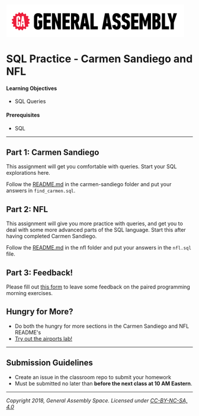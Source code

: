![ga](/ga_cog.png)

# SQL Practice - Carmen Sandiego and NFL

#### Learning Objectives

- SQL Queries

#### Prerequisites

- SQL

---

## Part 1: Carmen Sandiego

This assignment will get you comfortable with queries. Start your SQL
explorations here.

Follow the [README.md](carmen-sandiego/README.md) in the carmen-sandiego folder and put your answers in `find_carmen.sql`.


## Part 2: NFL

This assignment will give you more practice with queries, and get you to deal with some more advanced parts of the SQL language. Start this after having completed Carmen Sandiego.

Follow the [README.md](nfl/README.md) in the nfl folder and put your answers in the `nfl.sql` file.

## Part 3: Feedback! 

Please fill out [this form](https://forms.gle/pQK6GoXLjLkrxCBX6) to leave some feedback on the paired programming morning exercises. 

## Hungry for More? 

- Do both the hungry for more sections in the Carmen Sandiego and NFL README's
- [Try out the airports lab!](../student_labs/afternoon)

---

## Submission Guidelines

- Create an issue in the classroom repo to submit your homework
- Must be submitted no later than **before the next class at 10 AM Eastern**.

---

*Copyright 2018, General Assembly Space. Licensed under [CC-BY-NC-SA, 4.0](https://creativecommons.org/licenses/by-nc-sa/4.0/)*
